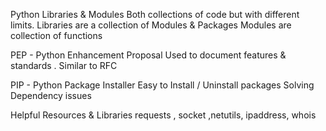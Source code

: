 Python Libraries & Modules
Both collections of code but with different limits. 
Libraries are a collection of Modules & Packages 
Modules are collection of functions 

PEP - Python Enhancement Proposal 
Used to document features & standards . Similar to RFC

PIP - Python Package Installer 
Easy to Install / Uninstall packages 
Solving Dependency issues 

Helpful Resources & Libraries 
requests , socket ,netutils, ipaddress, whois
